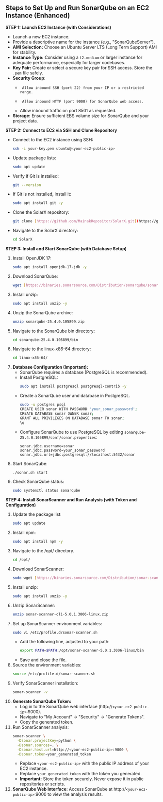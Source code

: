 ## Steps to Set Up and Run SonarQube on an EC2 Instance (Enhanced)

**STEP 1: Launch EC2 Instance (with Considerations)**

-   Launch a new EC2 instance.
-   Provide a descriptive name for the instance (e.g., "SonarQubeServer").
-   **AMI Selection:** Choose an Ubuntu Server LTS (Long Term Support) AMI for stability.
-   **Instance Type:** Consider using a `t2.medium` or larger instance for adequate performance, especially for larger codebases.
-   **Key Pair:** Create or select a secure key pair for SSH access. Store the `.pem` file safely.
-   **Security Group:**
    -      Allow inbound SSH (port 22) from your IP or a restricted range.
    -      Allow inbound HTTP (port 9000) for SonarQube web access.
    -   Allow inbound traffic on port 8501 as requested.
-   **Storage:** Ensure sufficient EBS volume size for SonarQube and your project data.

**STEP 2: Connect to EC2 via SSH and Clone Repository**

-   Connect to the EC2 instance using SSH:
    ```bash
    ssh -i your-key.pem ubuntu@<your-ec2-public-ip>
    ```
-   Update package lists:
    ```bash
    sudo apt update
    ```
-   Verify if Git is installed:
    ```bash
    git --version
    ```
-   If Git is not installed, install it:
    ```bash
    sudo apt install git -y
    ```
-   Clone the SolarX repository:
    ```bash
    git clone [https://github.com/MainakRepositor/SolarX.git](https://github.com/MainakRepositor/SolarX.git)
-   Navigate to the SolarX directory:
    ```bash
    cd SolarX
    ```

**STEP 3: Install and Start SonarQube (with Database Setup)**

1.  Install OpenJDK 17:
    ```bash
    sudo apt install openjdk-17-jdk -y
    ```
2.  Download SonarQube:
    ```bash
    wget [https://binaries.sonarsource.com/Distribution/sonarqube/sonarqube-25.4.0.105899.zip](https://binaries.sonarsource.com/Distribution/sonarqube/sonarqube-25.4.0.105899.zip)
3.  Install unzip:
    ```bash
    sudo apt install unzip -y
    ```
4.  Unzip the SonarQube archive:
    ```bash
    unzip sonarqube-25.4.0.105899.zip
    ```
5.  Navigate to the SonarQube bin directory:
    ```bash
    cd sonarqube-25.4.0.105899/bin
    ```
6.  Navigate to the linux-x86-64 directory:
    ```bash
    cd linux-x86-64/
    ```
7.  **Database Configuration (Important):**
    -   SonarQube requires a database (PostgreSQL is recommended).
    -   Install PostgreSQL:
        ```bash
        sudo apt install postgresql postgresql-contrib -y
        ```
    -   Create a SonarQube user and database in PostgreSQL.
        ```bash
        sudo -u postgres psql
        CREATE USER sonar WITH PASSWORD 'your_sonar_password';
        CREATE DATABASE sonar OWNER sonar;
        GRANT ALL PRIVILEGES ON DATABASE sonar TO sonar;
        \q
        ```
    -   Configure SonarQube to use PostgreSQL by editing `sonarqube-25.4.0.105899/conf/sonar.properties`:
        ```
        sonar.jdbc.username=sonar
        sonar.jdbc.password=your_sonar_password
        sonar.jdbc.url=jdbc:postgresql://localhost:5432/sonar
        ```
8.  Start SonarQube:
    ```bash
    ./sonar.sh start
    ```
9.  Check SonarQube status:
    ```bash
    sudo systemctl status sonarqube
    ```

**STEP 4: Install SonarScanner and Run Analysis (with Token and Configuration)**

1.  Update the package list:
    ```bash
    sudo apt update
    ```
2.  Install npm:
    ```bash
    sudo apt install npm -y
    ```
3. Navigate to the /opt/ directory.
    ```bash
    cd /opt/
    ```
4.  Download SonarScanner:
    ```bash
    sudo wget [https://binaries.sonarsource.com/Distribution/sonar-scanner-cli/sonar-scanner-cli-5.0.1.3006-linux.zip](https://binaries.sonarsource.com/Distribution/sonar-scanner-cli/sonar-scanner-cli-5.0.1.3006-linux.zip)
5.  Install unzip:
    ```bash
    sudo apt install unzip -y
    ```
6.  Unzip SonarScanner:
    ```bash
    unzip sonar-scanner-cli-5.0.1.3006-linux.zip
    ```
7.  Set up SonarScanner environment variables:
    ```bash
    sudo vi /etc/profile.d/sonar-scanner.sh
    ```
    - Add the following line, adjusted to your path:
        ```bash
        export PATH=$PATH:/opt/sonar-scanner-5.0.1.3006-linux/bin
        ```
    - Save and close the file.
8.  Source the environment variables:
    ```bash
    source /etc/profile.d/sonar-scanner.sh
    ```
9.  Verify SonarScanner installation:
    ```bash
    sonar-scanner -v
    ```
10. **Generate SonarQube Token:**
    -   Log in to the SonarQube web interface (http://`<your-ec2-public-ip>`:9000).
    -   Navigate to "My Account" -> "Security" -> "Generate Tokens".
    -   Copy the generated token.
11. Run SonarScanner analysis:
    ```bash
    sonar-scanner \
      -Dsonar.projectKey=python \
      -Dsonar.sources=. \
      -Dsonar.host.url=http://<your-ec2-public-ip>:9000 \
      -Dsonar.token=your_generated_token
    ```
    -   Replace `<your-ec2-public-ip>` with the public IP address of your EC2 instance.
    -   Replace `your_generated_token` with the token you generated.
    -   **Important:** Store the token securely. Never expose it in public repositories or scripts.
12. **SonarQube Web Interface:** Access SonarQube at http://`<your-ec2-public-ip>`:9000 to view the analysis results.

[](./Image/soanrbuild.png)
[](./Image/output.png)